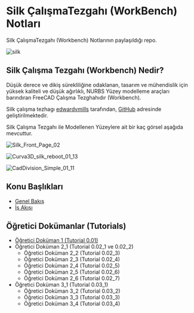 # Silk ÇalışmaTezgahı (WorkBench) Notları

Silk ÇalışmaTezgahı (Workbench) Notlarının paylaşıldığı repo.

![silk](https://github.com/edwardvmills/Silk/raw/master/Resources/Demo_files/Silk_Demo_02.png?raw=true)

## Silk Çalışma Tezgahı (Workbench) Nedir?

Düşük derece ve dikiş sürekliliğine odaklanan, tasarım ve mühendislik için yüksek kaliteli ve düşük ağırlıklı, NURBS Yüzey modelleme araçları barındıran FreeCAD Çalışma Tezghahıdır (Workbench).

Silk çalışma tezhagı [edwardvmills](https://edwardvmills.github.io/Silk/) tarafından, [GitHub](https://github.com/edwardvmills/Silk) adresinde geliştirilmektedir.

Silk Çalışma Tezgahı ile Modellenen Yüzeylere ait bir kaç görsel aşağıda mevcuttur.

![Silk_Front_Page_02](https://raw.githubusercontent.com/edwardvmills/Silk/master/Resources/Demo_files/Silk_Front_Page_02.png)

![Curva3D_silk_reboot_01_13](https://raw.githubusercontent.com/edwardvmills/Silk/master/Resources/Demo_files/Curva3D_silk_reboot_01_13.PNG)

![CadDivision_Simple_01_11](https://raw.githubusercontent.com/edwardvmills/Silk/master/Resources/Demo_files/CadDivision_Simple_01_11.PNG)

## Konu Başlıkları

+ [Genel Bakış](01_genel_bakis.md)
+ [İş Akışı](02_is_akisi.md)

## Öğretici Dokümanlar (Tutorials)

+ [Öğretici Doküman 1 (Tutorial 0.01)](egitim_1.md)
+ Öğretici Doküman 2_1 (Tutorial 0.02_1 ve 0.02_2)
  + Öğretici Doküman 2_2 (Tutorial 0.02_3)
  + Öğretici Doküman 2_3 (Tutorial 0.02_4)
  + Öğretici Doküman 2_4 (Tutorial 0.02_5)
  + Öğretici Doküman 2_5 (Tutorial 0.02_6)
  + Öğretici Doküman 2_6 (Tutorial 0.02_7)
+ Öğretici Doküman 3_1 (Tutorial 0.03_1)
  + Öğretici Doküman 3_2 (Tutorial 0.03_2)
  + Öğretici Doküman 3_3 (Tutorial 0.03_3)
  + Öğretici Doküman 3_4 (Tutorial 0.03_4)
